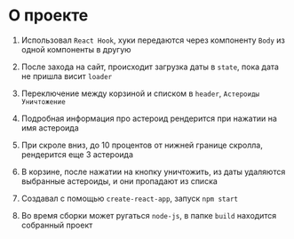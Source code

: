 # О проекте

1) Использовал `React Hook`, хуки передаются через компоненту `Body` из одной компоненты в другую

2) После захода на сайт, происходит загрузка даты в `state`, пока дата не пришла висит `loader`

3) Переключение между корзиной и списком в `header`, `Астероиды` `Уничтожение`

4) Подробная информация про астероид рендерится при нажатии на имя астероида

5) При скроле вниз, до 10 процентов от нижней границе скролла, рендерится еще 3 астероида

6) В корзине, после нажатии на кнопку уничтожить, из даты удаляются выбранные астероиды, и они пропадают из списка

7) Создавал с помощью `create-react-app`, запуск  `npm start`

8) Во время сборки может ругаться `node-js`, в папке `build` находится собранный проект
